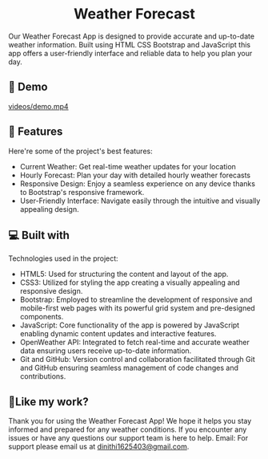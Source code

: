 <h1 align="center" id="title">Weather Forecast</h1>

<p id="description">Our Weather Forecast App is designed to provide accurate and up-to-date weather information. Built using HTML CSS Bootstrap and JavaScript this app offers a user-friendly interface and reliable data to help you plan your day.</p>

<h2>🚀 Demo</h2>

[videos/demo.mp4](videos/demo.mp4)

  
  
<h2>🧐 Features</h2>

Here're some of the project's best features:

*   Current Weather: Get real-time weather updates for your location
*   Hourly Forecast: Plan your day with detailed hourly weather forecasts
*   Responsive Design: Enjoy a seamless experience on any device thanks to Bootstrap's responsive framework.
*   User-Friendly Interface: Navigate easily through the intuitive and visually appealing design.

  
  
<h2>💻 Built with</h2>

Technologies used in the project:

*   HTML5: Used for structuring the content and layout of the app.
*   CSS3: Utilized for styling the app creating a visually appealing and responsive design.
*   Bootstrap: Employed to streamline the development of responsive and mobile-first web pages with its powerful grid system and pre-designed components.
*   JavaScript: Core functionality of the app is powered by JavaScript enabling dynamic content updates and interactive features.
*   OpenWeather API: Integrated to fetch real-time and accurate weather data ensuring users receive up-to-date information.
*   Git and GitHub: Version control and collaboration facilitated through Git and GitHub ensuring seamless management of code changes and contributions.

<h2>💖Like my work?</h2>

Thank you for using the Weather Forecast App! We hope it helps you stay informed and prepared for any weather conditions. If you encounter any issues or have any questions our support team is here to help. Email: For support please email us at dinithi1625403@gmail.com.
